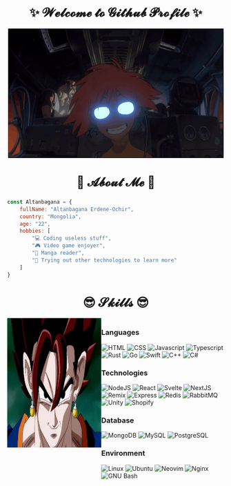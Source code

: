 <h1 align="center">
    ✨ 𝓦𝓮𝓵𝓬𝓸𝓶𝓮 𝓽𝓸 𝓖𝓲𝓽𝓱𝓾𝓫 𝓟𝓻𝓸𝓯𝓲𝓵𝓮 ✨
</h1>
<div align="center">
    <img height="300" width="500" align="center" src="https://github.com/altanbgn/altanbgn/blob/main/assets/radicaledward.gif" />
</div>
<h1 align="center">
    📖 𝓐𝓫𝓸𝓾𝓽 𝓜𝓮 📖
</h1>

```javascript
const Altanbagana = {
    fullName: "Altanbagana Erdene-Ochir",
    country: "Mongolia",
    age: "22",
    hobbies: [
        "💻 Coding useless stuff",
        "🎮 Video game enjoyer",
        "📕 Manga reader",
        "🧪 Trying out other technologies to learn more"
    ]
}
```

<h1 align="center">
    😎 𝓢𝓴𝓲𝓵𝓵𝓼 😎
</h1>

<div style="display: flex; justify-content: space-between">

<div align="center">
    <img height="300" width="500" align="center" src="https://github.com/altanbgn/altanbgn/blob/main/assets/goku.gif" />
</div>

<div>

<h3>
    Languages
</h3>

![HTML](https://img.shields.io/badge/-HTML-black?style=for-the-badge&logo=HTML5&logoColor=E34F26)
![CSS](https://img.shields.io/badge/-CSS-black?style=for-the-badge&logo=CSS3&logoColor=1572B6)
![Javascript](https://img.shields.io/badge/-Javascript-black?style=for-the-badge&logo=JavaScript&logoColor=F7DF1E)
![Typescript](https://img.shields.io/badge/-Typescript-black?style=for-the-badge&logo=TypeScript&logoColor=3178C6)
![Rust](https://img.shields.io/badge/-Rust-black?style=for-the-badge&logo=rust&logoColor=FFFFFF)
![Go](https://img.shields.io/badge/-Go-black?style=for-the-badge&logo=Go&logoColor=00ADD8)
![Swift](https://img.shields.io/badge/-Swift-black?style=for-the-badge&logo=Swift&logoColor=F05138)
![C++](https://img.shields.io/badge/-C++-black?style=for-the-badge&logo=Cplusplus&logoColor=00599C)
![C#](https://img.shields.io/badge/-C%23-black?style=for-the-badge&logo=Csharp&logoColor=239120)

<h3>
    Technologies
</h3>

![NodeJS](https://img.shields.io/badge/-NodeJS-black?style=for-the-badge&logo=Node.js&logoColor=339933)
![React](https://img.shields.io/badge/-React-black?style=for-the-badge&logo=React&logoColor=61DAFB)
![Svelte](https://img.shields.io/badge/-Svelte-black?style=for-the-badge&logo=Svelte&logoColor=FF3E00)
![NextJS](https://img.shields.io/badge/-NextJS-black?style=for-the-badge&logo=Next.js&logoColor=FFFFFF)
![Remix](https://img.shields.io/badge/-Remix-black?style=for-the-badge&logo=Remix&logoColor=FFFFFF)
![Express](https://img.shields.io/badge/-Express-black?style=for-the-badge&logo=Express&logoColor=FFFFFF)
![Redis](https://img.shields.io/badge/-Redis-black?style=for-the-badge&logo=Redis&logoColor=DC382D)
![RabbitMQ](https://img.shields.io/badge/-RabbitMQ-black?style=for-the-badge&logo=RabbitMQ&logoColor=FF6600)
![Unity](https://img.shields.io/badge/-Unity-black?style=for-the-badge&logo=Unity&logoColor=FFFFFF)
![Shopify](https://img.shields.io/badge/-Shopify-black?style=for-the-badge&logo=Shopify&logoColor=7AB55C)

<h3>
   Database
</h3>

![MongoDB](https://img.shields.io/badge/-MongoDB-black?style=for-the-badge&logo=MongoDB&logoColor=47A248)
![MySQL](https://img.shields.io/badge/-MySQL-black?style=for-the-badge&logo=MySQL&logoColor=4479A1)
![PostgreSQL](https://img.shields.io/badge/-PostgreSQL-black?style=for-the-badge&logo=PostgreSQL&logoColor=4169E1)

<h3>
    Environment
</h3>

![Linux](https://img.shields.io/badge/-Linux-black?style=for-the-badge&logo=Linux&logoColor=FCC624)
![Ubuntu](https://img.shields.io/badge/-Ubuntu-black?style=for-the-badge&logo=Ubuntu&logoColor=E95420)
![Neovim](https://img.shields.io/badge/-Neovim-black?style=for-the-badge&logo=Neovim&logoColor=57A143)
![Nginx](https://img.shields.io/badge/-Nginx-black?style=for-the-badge&logo=Nginx&logoColor=57A143)
![GNU Bash](https://img.shields.io/badge/-GNUBash-black?style=for-the-badge&logo=GNUBash&logoColor=4EAA25)

</div>

</div>
